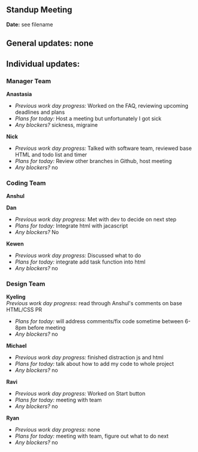 ## Standup Meeting  
**Date:**  see filename

## General updates:  none
 

## Individual updates:  

### Manager Team  
**Anastasia**  
+ *Previous work day progress:* Worked on the FAQ, reviewing upcoming deadlines and plans
+ *Plans for today:* Host a meeting but  unfortunately I got sick
+ *Any blockers?* sickness, migraine
 
**Nick**  
+ *Previous work day progress:* Talked with software team, reviewed base HTML and todo list and timer
+ *Plans for today:* Review other branches in Github, host meeting
+ *Any blockers?* no

### Coding Team  

**Anshul**  

**Dan**  
+ *Previous work day progress:* Met with dev to decide on next step
+ *Plans for today:* Integrate html with jacascript
+ *Any blockers?* No

**Kewen**  
+ *Previous work day progress:* Discussed what to do
+ *Plans for today:* integrate add task function into html
+ *Any blockers?* no

### Design Team  

**Kyeling**  
 *Previous work day progress:* read through Anshul's comments on base HTML/CSS PR
+ *Plans for today:* will address comments/fix code sometime between 6-8pm before meeting
+ *Any blockers?* no

**Michael**  
+ *Previous work day progress:* finished distraction js and html
+ *Plans for today:* talk about how to add my code to whole project
+ *Any blockers?* no

**Ravi**  
+ *Previous work day progress:* Worked on Start button
+ *Plans for today:* meeting with team
+ *Any blockers?* no

**Ryan**  
+ *Previous work day progress:* none
+ *Plans for today:* meeting with team, figure out what to do next
+ *Any blockers?* no 


